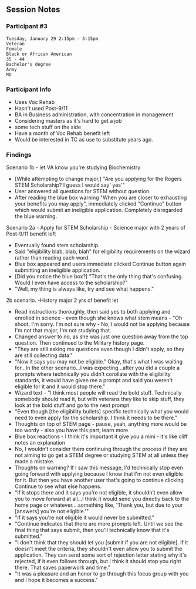 ## Session Notes
### Participant #3

	Tuesday, January 29 2:15pm - 3:15pm 	
	Veteran 	
  	Female 	
  	Black or African American 	
	35 - 44 	
  	Bachelor's degree 	
 	Army 	
 	MD 

### Participant Info
* Uses Voc Rehab
* Hasn't used Post-9/11
* BA in Business administration, with concentration in management
* Considering masters as it's hard to get a job
* some tech stuff on the side
* Have a month of Voc Rehab benefit left
* Would be interested in TC as use to substitute years ago.

### Findings
Scenario 1b - let VA know you're studying Biochemistry
* [While attempting to change major,] "Are you applying for the Rogers STEM Scholarship? I guess I would say' yes'"
* User answered all questions for STEM without question.
* After reading the blue box warning "When you are closer to exhausting your benefits you may apply", immediately clicked "Continue" button which would submit an ineligible application. Completely disregarded the blue warning.

Scenario 2a - Apply for STEM Scholarship - Science major with 2 years of Post-9/11 benefit left
* Eventually found stem scholarship.
* Said "eligibility blab, blab, blah" for eligibility requirements on the wizard rather than reading each word.
* Blue box appeared and users immediate clicked Continue button again submitting an ineligible application.
* [Did you notice the blue box?] "That's the only thing that's confusing. Would I even have access to the scholarship?"
* "Well, my thing is always like, try and see what happens." 

2b scenario. -History major 2 yrs of benefit let
* Read instructions thoroughly, then said yes to both applying and enrolled in science - even though she knows what stem means - "Oh shoot, I'm sorry. I'm not sure why - No, I would not be applying because I'm not that major, I'm not studying that.  
* Changed answer to no, as she was just one question away from the top question. Then continued to the Military history page. 
* "They are still asking me questions even though I didn't apply, so they are still collecting data."
* "Now it says you may not be eligible." Okay, that's what I was waiting for…In the other scenario…I was expecting…after you did a couple a prompts where technically you didn't corollate with the eligibility standards, it would have given me a prompt and said you weren't eligible for it and it would stop there." 
* Wizard text - "I think most people will read the bold stuff.  Technically somebody should read it, but with veterans they like to skip stuff, they look at the bold stuff and go to the next prompt 
* "Even though [the eligibility bullets] specific technically what you would need to even apply for the scholarship. I think it needs to be there."
* Thoughts on top of STEM page - pause, yeah, anything more would be too wordy - also you have this part, learn more
* Blue box reactions - I think it's important it give you a mini - it's like cliff notes an explanation
* No, I wouldn’t consider them continuing through the process if they are not aiming to go get a STEM degree or studying STEM at all unless they made a mistake.
* Thoughts on warning? If I saw this message, I'd technically stop even going forward with applying because I know that I'm not even eligible for it. But then you have another user that's going to continue clicking Continue to see what else happens. 
* "If it stops there and it says you're not eligible, it shouldn’t even allow you to move forward at all…I think it would send you directly back to the home page or whatever….something like, 'Thank you, but due to your [answers] you're not eligible.'"
* "If it says you're not eligible it would never be submitted." 
* "Continue indicates that there are more prompts left. Until we see the final thing that says submit, then you'll technically know that it's submitted."
* "I don't think that they should let you [submit if you are not eligible]. If it doesn't meet the criteria, they shouldn't even allow you to submit the application. They can send some sort of rejection letter stating why it's rejected, if it even follows through, but I think it should stop you right there.  That saves paperwork and time."
* "It was a pleasure and an honor to go through this focus group with you and I hope it becomes a success."
